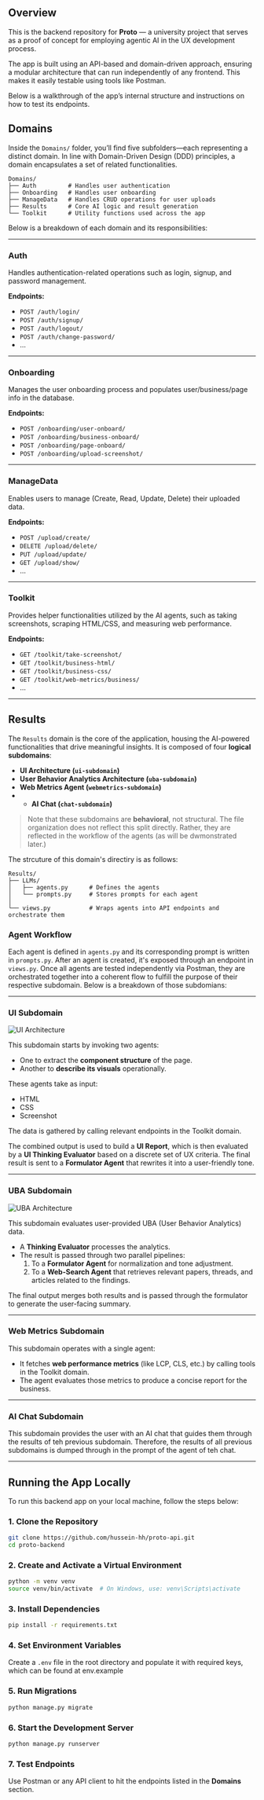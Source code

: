 ## Overview

This is the backend repository for **Proto** — a university project that serves as a proof of concept for employing agentic AI in the UX development process.

The app is built using an API-based and domain-driven approach, ensuring a modular architecture that can run independently of any frontend. This makes it easily testable using tools like Postman.

Below is a walkthrough of the app’s internal structure and instructions on how to test its endpoints.

## Domains

Inside the `Domains/` folder, you’ll find five subfolders—each representing a distinct domain. In line with Domain-Driven Design (DDD) principles, a domain encapsulates a set of related functionalities.

```
Domains/
├── Auth         # Handles user authentication
├── Onboarding   # Handles user onboarding
├── ManageData   # Handles CRUD operations for user uploads
├── Results      # Core AI logic and result generation
└── Toolkit      # Utility functions used across the app
```

Below is a breakdown of each domain and its responsibilities:

---

### Auth

Handles authentication-related operations such as login, signup, and password management.

**Endpoints:**
- `POST /auth/login/`
- `POST /auth/signup/`
- `POST /auth/logout/`
- `POST /auth/change-password/`
- ...

---

### Onboarding

Manages the user onboarding process and populates user/business/page info in the database.

**Endpoints:**
- `POST /onboarding/user-onboard/`
- `POST /onboarding/business-onboard/`
- `POST /onboarding/page-onboard/`
- `POST /onboarding/upload-screenshot/`

---

### ManageData

Enables users to manage (Create, Read, Update, Delete) their uploaded data.

**Endpoints:**
- `POST /upload/create/`
- `DELETE /upload/delete/`
- `PUT /upload/update/`
- `GET /upload/show/`
- ...

---

### Toolkit

Provides helper functionalities utilized by the AI agents, such as taking screenshots, scraping HTML/CSS, and measuring web performance.

**Endpoints:**
- `GET /toolkit/take-screenshot/`
- `GET /toolkit/business-html/`
- `GET /toolkit/business-css/`
- `GET /toolkit/web-metrics/business/`
- ...

---


## Results

The `Results` domain is the core of the application, housing the AI-powered functionalities that drive meaningful insights. It is composed of four **logical subdomains**:

- **UI Architecture (`ui-subdomain`)**
- **User Behavior Analytics Architecture (`uba-subdomain`)**
- **Web Metrics Agent (`webmetrics-subdomain`)**
- - **AI Chat (`chat-subdomain`)**

> Note that these subdomains are **behavioral**, not structural. The file organization does not reflect this split directly. Rather, they are reflected in the workflow of the agents (as will be dwmonstrated later.)

The strcuture of this domain's directiry is as follows:

```
Results/
├── LLMs/
│   ├── agents.py      # Defines the agents
│   └── prompts.py     # Stores prompts for each agent
│
└── views.py           # Wraps agents into API endpoints and orchestrate them
```

### Agent Workflow

Each agent is defined in `agents.py` and its corresponding prompt is written in `prompts.py`. After an agent is created, it's exposed through an endpoint in `views.py`. Once all agents are tested independently via Postman, they are orchestrated together into a coherent flow to fulfill the purpose of their respective subdomain. Below is a breakdown of those subdomians:

---

### UI Subdomain

![UI Architecture](pictures/ui-arch.png)

This subdomain starts by invoking two agents:
- One to extract the **component structure** of the page.
- Another to **describe its visuals** operationally.

These agents take as input:
- HTML
- CSS
- Screenshot

The data is gathered by calling relevant endpoints in the Toolkit domain.

The combined output is used to build a **UI Report**, which is then evaluated by a **UI Thinking Evaluator** based on a discrete set of UX criteria. The final result is sent to a **Formulator Agent** that rewrites it into a user-friendly tone.

---

### UBA Subdomain

![UBA Architecture](pictures/uba-arch.png)

This subdomain evaluates user-provided UBA (User Behavior Analytics) data.

- A **Thinking Evaluator** processes the analytics.
- The result is passed through two parallel pipelines:
  1. To a **Formulator Agent** for normalization and tone adjustment.
  2. To a **Web-Search Agent** that retrieves relevant papers, threads, and articles related to the findings.

The final output merges both results and is passed through the formulator to generate the user-facing summary.

---

### Web Metrics Subdomain

This subdomain operates with a single agent:

- It fetches **web performance metrics** (like LCP, CLS, etc.) by calling tools in the Toolkit domain.
- The agent evaluates those metrics to produce a concise report for the business.

---

### AI Chat Subdomain

This subdomain provides the user with an AI chat that guides them through the results of teh previous subdomain. Therefore, the results of all previous subdomains is dumped through in the prompt of the agent of teh chat.

---

## Running the App Locally

To run this backend app on your local machine, follow the steps below:

### 1. Clone the Repository

```bash
git clone https://github.com/hussein-hh/proto-api.git
cd proto-backend
```

### 2. Create and Activate a Virtual Environment

```bash
python -m venv venv
source venv/bin/activate  # On Windows, use: venv\Scripts\activate
```

### 3. Install Dependencies

```bash
pip install -r requirements.txt
```

### 4. Set Environment Variables

Create a `.env` file in the root directory and populate it with required keys, which can be found at env.example


### 5. Run Migrations

```bash
python manage.py migrate
```

### 6. Start the Development Server

```bash
python manage.py runserver
```

### 7. Test Endpoints

Use Postman or any API client to hit the endpoints listed in the **Domains** section.


